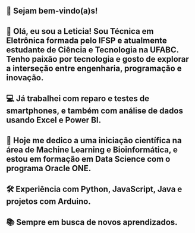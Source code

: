 🤍 Sejam bem-vindo(a)s!
---
👋 Olá, eu sou a Leticia!
Sou Técnica em Eletrônica formada pelo IFSP e atualmente estudante de Ciência e Tecnologia na UFABC. Tenho paixão por tecnologia e gosto de explorar a interseção entre engenharia, programação e inovação.
---
💻 Já trabalhei com reparo e testes de smartphones, e também com análise de dados usando Excel e Power BI.
---
🚀 Hoje me dedico a uma iniciação científica na área de Machine Learning e Bioinformática, e estou em formação em Data Science com o programa Oracle ONE.
---
🛠️ Experiência com Python, JavaScript, Java e projetos com Arduino.
---
📚 Sempre em busca de novos aprendizados.
---
